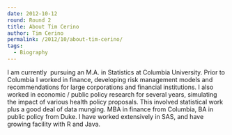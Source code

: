 ```yaml
---
date: 2012-10-12
round: Round 2
title: About Tim Cerino
author: Tim Cerino
permalink: /2012/10/about-tim-cerino/
tags:
  - Biography
---
```

I am currently  pursuing an M.A. in Statistics at Columbia University. Prior to Columbia I worked in finance, developing risk management models and recommendations for large corporations and financial institutions. I also worked in economic / public policy research for several years, simulating the impact of various health policy proposals. This involved statistical work plus a good deal of data munging. MBA in finance from Columbia, BA in public policy from Duke. I have worked extensively in SAS, and have growing facility with R and Java.
